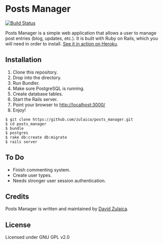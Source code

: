 # Posts Manager
[![Build Status](https://travis-ci.org/zulaica/posts_manager.svg)](https://travis-ci.org/zulaica/posts_manager)

Posts Manager is a simple web application that allows a user to manage post entries (blog, updates, etc.). It is built with Ruby on Rails, which you will need in order to install. [See it in action on Heroku](https://postsmanager.herokuapp.com/).

## Installation
1. Clone this repository.
1. Drop into the directory.
1. Run Bundler.
1. Make sure PostgreSQL is running.
1. Create database tables.
1. Start the Rails server.
1. Point your browser to [http://localhost:3000/](http://localhost:3000/)
1. Enjoy!

```
$ git clone https://github.com/zulaica/posts_manager.git
$ cd posts_manager
$ bundle
$ postgres
$ rake db:create db:migrate
$ rails server
```

## To Do
- Finish commenting system.
- Create user types.
- Needs stronger user session authentication.

## Credits
Posts Manager is written and maintained by [David Zulaica](http://zulaica.info).

## License
Licensed under GNU GPL v2.0

